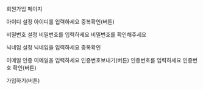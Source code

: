 회원가입 페이지

아이디 설정
아이디를 입력하세요 중복확인(버튼)

비밀번호 설정
비밀번호를 입력하세요
비밀번호를 확인해주세요

닉네임 설정
닉네임을 입력하세요 중복확인

이메일 인증
이메일을 입력하세요 인증번호보내기(버튼)
인증번호를 입력하세요 인증번호 확인(버튼)

가입하기(버튼)